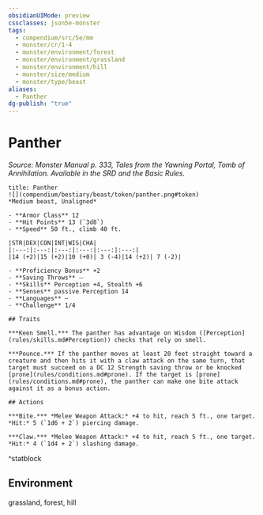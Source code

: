 ```yaml
---
obsidianUIMode: preview
cssclasses: json5e-monster
tags:
  - compendium/src/5e/mm
  - monster/cr/1-4
  - monster/environment/forest
  - monster/environment/grassland
  - monster/environment/hill
  - monster/size/medium
  - monster/type/beast
aliases:
  - Panther
dg-publish: "true"
---
```

# Panther
*Source: Monster Manual p. 333, Tales from the Yawning Portal, Tomb of Annihilation. Available in the SRD and the Basic Rules.*  

```ad-statblock
title: Panther
![](compendium/bestiary/beast/token/panther.png#token)
*Medium beast, Unaligned*

- **Armor Class** 12 
- **Hit Points** 13 (`3d8`)
- **Speed** 50 ft., climb 40 ft.

|STR|DEX|CON|INT|WIS|CHA|
|:---:|:---:|:---:|:---:|:---:|:---:|
|14 (+2)|15 (+2)|10 (+0)| 3 (-4)|14 (+2)| 7 (-2)|

- **Proficiency Bonus** +2
- **Saving Throws** ⏤
- **Skills** Perception +4, Stealth +6
- **Senses** passive Perception 14
- **Languages** —
- **Challenge** 1/4

## Traits

***Keen Smell.*** The panther has advantage on Wisdom ([Perception](rules/skills.md#Perception)) checks that rely on smell.

***Pounce.*** If the panther moves at least 20 feet straight toward a creature and then hits it with a claw attack on the same turn, that target must succeed on a DC 12 Strength saving throw or be knocked [prone](rules/conditions.md#prone). If the target is [prone](rules/conditions.md#prone), the panther can make one bite attack against it as a bonus action.

## Actions

***Bite.*** *Melee Weapon Attack:* +4 to hit, reach 5 ft., one target. *Hit:* 5 (`1d6 + 2`) piercing damage.

***Claw.*** *Melee Weapon Attack:* +4 to hit, reach 5 ft., one target. *Hit:* 4 (`1d4 + 2`) slashing damage.
```
^statblock

## Environment

grassland, forest, hill
